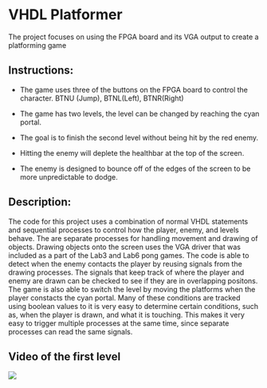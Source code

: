 # VHDL Platformer

The project focuses on using the FPGA board and its VGA output to create a platforming game

## Instructions:

 - The game uses three of the buttons on the FPGA board to control the character. BTNU (Jump), BTNL(Left), BTNR(Right)

 - The game has two levels, the level can be changed by reaching the cyan portal.
 - The goal is to finish the second level without being hit by the red enemy. 
 - Hitting the enemy will deplete the healthbar at the top of the screen.
 - The enemy is designed to bounce off of the edges of the screen to be more unpredictable to dodge. 

## Description:

 The code for this project uses a combination of normal VHDL statements and sequential processes to control how
 the player, enemy, and levels behave. The are separate processes for handling movement and drawing of objects. 
 Drawing objects onto the screen uses the VGA driver that was included as a part of the Lab3 and Lab6 pong games. 
 The code is able to detect when the enemy contacts the player by reusing signals from the drawing processes.
 The signals that keep
 track of where the player and enemy are drawn can be checked to see if they are in overlapping positons. The game 
 is also able to switch the level by moving the platforms when the player constacts the cyan portal. Many of these
 conditions are tracked using boolean values to it is very easy to determine certain conditions, such as, when 
 the player is drawn, and what it is touching. This makes it very easy to trigger multiple processes at
 the same time, since separate processes can read the same signals.

	

## Video of the first level

![](game.gif)
